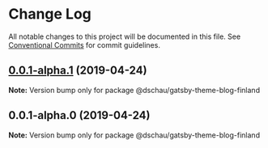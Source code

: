 # Change Log

All notable changes to this project will be documented in this file.
See [Conventional Commits](https://conventionalcommits.org) for commit guidelines.

## [0.0.1-alpha.1](https://github.com/DSchau/react-finland/compare/@dschau/gatsby-theme-blog-finland@0.0.1-alpha.0...@dschau/gatsby-theme-blog-finland@0.0.1-alpha.1) (2019-04-24)

**Note:** Version bump only for package @dschau/gatsby-theme-blog-finland





## 0.0.1-alpha.0 (2019-04-24)

**Note:** Version bump only for package @dschau/gatsby-theme-blog-finland
